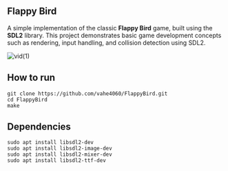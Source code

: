 
## Flappy Bird 
A simple implementation of the classic **Flappy Bird** game, built using the **SDL2** library.
This project demonstrates basic game development concepts such as rendering, input handling, and collision detection using SDL2.

![vid(1)](https://github.com/user-attachments/assets/5df6f5a0-395e-4de5-b1fe-aae6640900e4)
 
## How to run
	git clone https://github.com/vahe4060/FlappyBird.git
	cd FlappyBird
	make

## Dependencies
    sudo apt install libsdl2-dev
    sudo apt install libsdl2-image-dev
    sudo apt install libsdl2-mixer-dev
    sudo apt install libsdl2-ttf-dev


